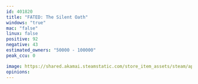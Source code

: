 ```yaml
---
id: 401820
title: "FATED: The Silent Oath"
windows: "true"
mac: "false"
linux: false
positive: 92
negative: 43
estimated_owners: "50000 - 100000"
peak_ccu: 0

image: https://shared.akamai.steamstatic.com/store_item_assets/steam/apps/401820/header.jpg?t=1573747722
opinions:
---
```

